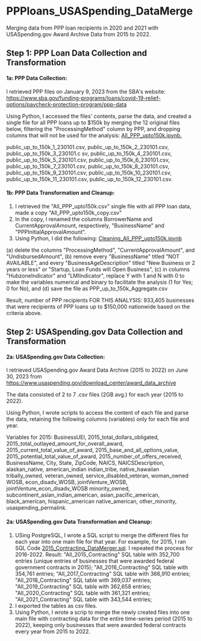 # PPPloans_USASpending_DataMerge
Merging data from PPP loan recipients in 2020 and 2021 with USASpending.gov Award Archive Data from 2015 to 2022. 

## Step 1: PPP Loan Data Collection and Transformation ##
#### 1a: PPP Data Collection: #### 
I retrieved PPP files  on January 9, 2023 from the SBA's website: https://www.sba.gov/funding-programs/loans/covid-19-relief-options/paycheck-protection-program/ppp-data 

Using Python, I accessed the files' contents, parse the data, and created a single file for all PPP loans up to $150k by merging the 12 original files below, filtering the "ProcessingMethod" column by PPP, and dropping columns that will not be used for the analysis: [All_PPP_upto150k.ipynb.](https://github.com/JCNdongo/PPPloans_USASpending_DataMerge/blob/main/All_PPP_upto150k.ipynb)


public_up_to_150k_1_230101.csv,
public_up_to_150k_2_230101.csv,
public_up_to_150k_3_230101.c sv,
public_up_to_150k_4_230101.csv,
public_up_to_150k_5_230101.csv,
public_up_to_150k_6_230101.csv,
public_up_to_150k_7_230101.csv,
public_up_to_150k_8_230101.csv,
public_up_to_150k_9_230101.csv,
public_up_to_150k_10_230101.csv,
public_up_to_150k_11_230101.csv,
public_up_to_150k_12_230101.csv.

#### 1b: PPP Data Transformation and Cleanup: ####
1. I retrieved the "All_PPP_upto150k.csv" single file with all PPP loan data, made a copy "All_PPP_upto150k_copy.csv"
2. In the copy, I renamed the columns BorrowerName and CurrentApprovalAmount, respectively, "BusinessName" and "PPPInitialApprovalAmount".
3. Using Python, I did the following: [Cleaning_All_PPP_upto150k.ipynb](https://github.com/JCNdongo/PPPloans_USASpending_DataMerge/blob/main/Cleaning_All_PPP_upto150k.ipynb)

(a) delete the columns "ProcessingMethod", "CurrentApprovalAmount", and "UndisbursedAmount", (b) remove every "BusinessName" titled "NOT AVAILABLE", and every "BusinessAgeDescription" titled "New Business or 2 years or less" or "Startup, Loan Funds will Open Business", (c) in columns "HubzoneIndicator" and "LMIIndicator", replace Y with 1 and N with 0 to make the variables numerical and binary to facilitate the analysis (1 for Yes; 0 for No), and (d) save the file as PPP_up_to_150k_Aggregate.csv

Result, number of PPP recipients FOR THIS ANALYSIS: 933,405 businesses that were recipients of PPP loans up to $150,000 nationwide based on the criteria above. 

## Step 2: USASpending.gov Data Collection and Transformation ##
#### 2a: USASpending.gov Data Collection: #### 
I retrieved USASpending.gov Award Data Archive (2015 to 2022) on June 30, 2023 from https://www.usaspending.gov/download_center/award_data_archive

The data consisted of 2 to 7 .csv files (2GB avg.) for each year (2015 to 2022). 

Using Python, I wrote scripts to access the content of each file and parse the data, retaining the following columns (variables) only for each file and year. 

Variables for 2015: BusinessUEI,	2015_total_dollars_obligated,	2015_total_outlayed_amount_for_overall_award,	2015_current_total_value_of_award,	2015_base_and_all_options_value,	2015_potential_total_value_of_award,	2015_number_of_offers_received,	BusinessName,	City,	State,	ZipCode,	NAICS,	NAICSDescription,	alaskan_native,	american_indian	indian_tribe,	native_hawaiian	tribally_owned,	veteran_owned,	service_disabled_veteran,	woman_owned	WOSB,	econ_disadv_WOSB,	jointVenture_WOSB,	jointVenture_econ_disadv_WOSB	minority_owned,	subcontinent_asian_indian_american,	asian_pacific_american,	black_american,	hispanic_american	native_american,	other_minority,	usaspending_permalink.


#### 2a: USASpending.gov Data Transformation and Cleanup: ####

1. USing PostgreSQL, I wrote a SQL script to merge the different files for each year into one main file for that year. For example, for 2015, I ran SQL Code [2015_Contracting_DataMerger.sql](https://github.com/JCNdongo/PPPloans_USASpending_DataMerge/blob/main/2015_Contracting_DataMerger.sql). I repeated the process for 2016-2022. Result: "All_2015_Contracting" SQL table with 352,700 entries (unique entries of businesses that were awarded federal government contracts in 2015); "All_2016_Contracting" SQL table with 354,761 entries; "All_2017_Contracting" SQL table with 366,910 entries; "All_2018_Contracting" SQL table with 369,037 entries; "All_2019_Contracting" SQL table with 362,658 entries; "All_2020_Contracting" SQL table with 361,321 entries; "All_2021_Contracting" SQL table with 343,544 entries;
2. I exported the tables as csv files.  
3. Using Python, I wrote a scrip to merge the newly created files into one main file with contracting data for the entire time-series period (2015 to 2022), keeping only businesses that were awarded federal contracts every year from 2015 to 2022. 
